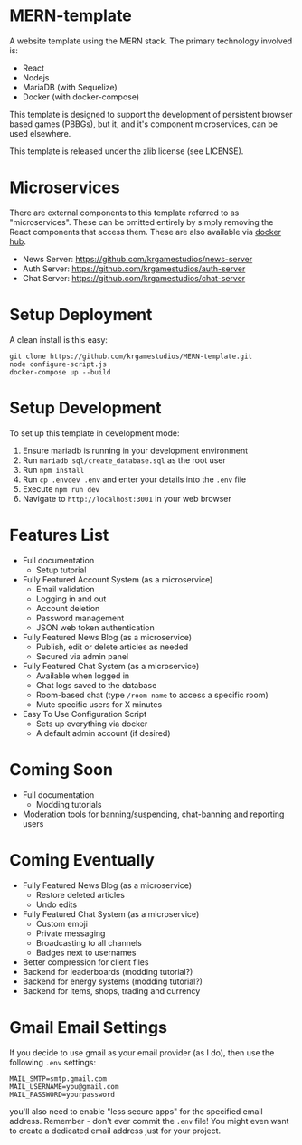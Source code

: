 # MERN-template

A website template using the MERN stack. The primary technology involved is:

* React
* Nodejs
* MariaDB (with Sequelize)
* Docker (with docker-compose)

This template is designed to support the development of persistent browser based games (PBBGs), but it, and it's component microservices, can be used elsewhere.

This template is released under the zlib license (see LICENSE).

# Microservices

There are external components to this template referred to as "microservices". These can be omitted entirely by simply removing the React components that access them. These are also available via [docker hub](https://hub.docker.com/u/krgamestudios).

* News Server: https://github.com/krgamestudios/news-server
* Auth Server: https://github.com/krgamestudios/auth-server
* Chat Server: https://github.com/krgamestudios/chat-server

# Setup Deployment

A clean install is this easy:

```
git clone https://github.com/krgamestudios/MERN-template.git
node configure-script.js
docker-compose up --build
```

# Setup Development

To set up this template in development mode:

1. Ensure mariadb is running in your development environment
2. Run `mariadb sql/create_database.sql` as the root user
3. Run `npm install`
4. Run `cp .envdev .env` and enter your details into the `.env` file
5. Execute `npm run dev`
6. Navigate to `http://localhost:3001` in your web browser

# Features List

- Full documentation
	- Setup tutorial
- Fully Featured Account System (as a microservice)
	- Email validation
	- Logging in and out
	- Account deletion
	- Password management
	- JSON web token authentication
- Fully Featured News Blog (as a microservice)
	- Publish, edit or delete articles as needed
	- Secured via admin panel
- Fully Featured Chat System (as a microservice)
	- Available when logged in
	- Chat logs saved to the database
	- Room-based chat (type `/room name` to access a specific room)
	- Mute specific users for X minutes
- Easy To Use Configuration Script
	- Sets up everything via docker
	- A default admin account (if desired)

# Coming Soon

- Full documentation
	- Modding tutorials
- Moderation tools for banning/suspending, chat-banning and reporting users

# Coming Eventually

- Fully Featured News Blog (as a microservice)
	- Restore deleted articles
	- Undo edits
- Fully Featured Chat System (as a microservice)
	- Custom emoji
	- Private messaging
	- Broadcasting to all channels
	- Badges next to usernames
- Better compression for client files
- Backend for leaderboards (modding tutorial?)
- Backend for energy systems (modding tutorial?)
- Backend for items, shops, trading and currency

# Gmail Email Settings

If you decide to use gmail as your email provider (as I do), then use the following `.env` settings:

	MAIL_SMTP=smtp.gmail.com
	MAIL_USERNAME=you@gmail.com
	MAIL_PASSWORD=yourpassword

you'll also need to enable "less secure apps" for the specified email address. Remember - don't ever commit the `.env` file! You might even want to create a dedicated email address just for your project.

